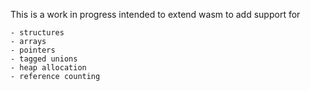 
This is a work in progress intended to extend wasm to add support for

    - structures
    - arrays
    - pointers
    - tagged unions
    - heap allocation
    - reference counting
